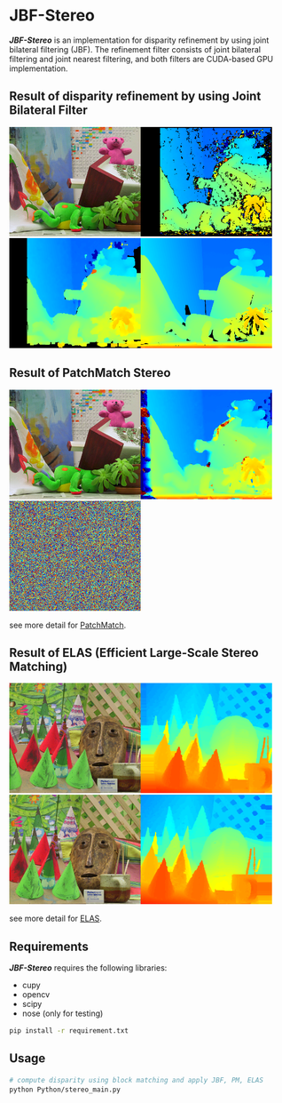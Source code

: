 # JBF-Stereo
***JBF-Stereo*** is an implementation for disparity refinement by using joint bilateral filtering (JBF).
The refinement filter consists of joint bilateral filtering and joint nearest filtering, and both filters are CUDA-based GPU implementation.

## Result of disparity refinement by using Joint Bilateral Filter
<img src="data/teddy/im2.png" width="237px"/><img src="imgs/disparity_block_matching.png" width="237px"/><img src="imgs/disparity_refined.png" width="237px"/><img src="imgs/disparity_gt.png" width="237px"/>

## Result of PatchMatch Stereo
<img src="data/teddy/im2.png" width="237px"/><img src="imgs/disparity_pm.png" width="237px"/><img src="imgs/disparity_pm.webp" width="237px"/>

see more detail for [PatchMatch](./Python/PM/README.md).

## Result of ELAS (Efficient Large-Scale Stereo Matching)
<img src="data/conesH/im2.png" width="237px"/><img src="imgs/disparity_elas_l.png" width="237px"/><img src="data/conesH/im6.png" width="237px"/><img src="imgs/disparity_elas_r.png" width="237px"/>

see more detail for [ELAS](./Python/ELAS/README.md).

## Requirements
***JBF-Stereo*** requires the following libraries:
+ cupy
+ opencv
+ scipy
+ nose (only for testing)
```sh
pip install -r requirement.txt
```

## Usage
```sh
# compute disparity using block matching and apply JBF, PM, ELAS
python Python/stereo_main.py

